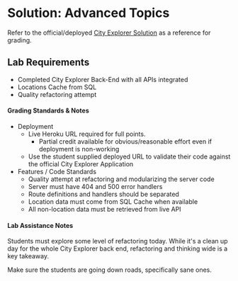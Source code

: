 # Solution: Advanced Topics

Refer to the official/deployed [City Explorer Solution](../../city-explorer-app/back-end) as a reference for grading.

## Lab Requirements

* Completed City Explorer Back-End with all APIs integrated
* Locations Cache from SQL
* Quality refactoring attempt

#### Grading Standards & Notes

  * Deployment
    * Live Heroku URL required for full points.
      * Partial credit available for obvious/reasonable effort even if deployment is non-working
    * Use the student supplied deployed URL to validate their code against the official City Explorer Application
  * Features / Code Standards
    * Quality attempt at refactoring and modularizing the server code
    * Server must have 404 and 500 error handlers
    * Route definitions and handlers should be separated
    * Location data must come from SQL Cache when available
    * All non-location data must be retrieved from live API
    
#### Lab Assistance Notes

Students must explore some level of refactoring today. While it's a clean up day for the whole City Explorer back end, refactoring and thinking wide is a key takeaway.

Make sure the students are going down roads, specifically sane ones.
